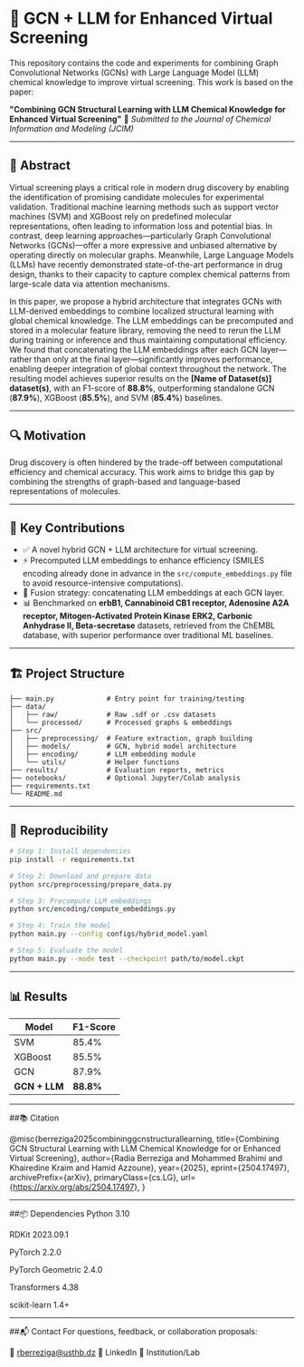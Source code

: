 # 🧠 GCN + LLM for Enhanced Virtual Screening

This repository contains the code and experiments for combining Graph Convolutional Networks (GCNs) with Large Language Model (LLM) chemical knowledge to improve virtual screening. This work is based on the paper:

**"Combining GCN Structural Learning with LLM Chemical Knowledge for Enhanced Virtual Screening"**
📝 *Submitted to the Journal of Chemical Information and Modeling (JCIM)*

---

## 📘 Abstract

Virtual screening plays a critical role in modern drug discovery by enabling the identification of promising candidate molecules for experimental validation. Traditional machine learning methods such as support vector machines (SVM) and XGBoost rely on predefined molecular representations, often leading to information loss and potential bias. In contrast, deep learning approaches—particularly Graph Convolutional Networks (GCNs)—offer a more expressive and unbiased alternative by operating directly on molecular graphs. Meanwhile, Large Language Models (LLMs) have recently demonstrated state-of-the-art performance in drug design, thanks to their capacity to capture complex chemical patterns from large-scale data via attention mechanisms.

In this paper, we propose a hybrid architecture that integrates GCNs with LLM-derived embeddings to combine localized structural learning with global chemical knowledge. The LLM embeddings can be precomputed and stored in a molecular feature library, removing the need to rerun the LLM during training or inference and thus maintaining computational efficiency. We found that concatenating the LLM embeddings after each GCN layer—rather than only at the final layer—significantly improves performance, enabling deeper integration of global context throughout the network. The resulting model achieves superior results on the **[Name of Dataset(s)] dataset(s)**, with an F1-score of **88.8%**, outperforming standalone GCN (**87.9%**), XGBoost (**85.5%**), and SVM (**85.4%**) baselines.

---

## 🔍 Motivation

Drug discovery is often hindered by the trade-off between computational efficiency and chemical accuracy. This work aims to bridge this gap by combining the strengths of graph-based and language-based representations of molecules.

---

## 🚀 Key Contributions

- ✅ A novel hybrid GCN + LLM architecture for virtual screening.
- ⚡  Precomputed LLM embeddings to enhance efficiency (SMILES encoding already done in advance in the `src/compute_embeddings.py` file to avoid resource-intensive computations).
- 🔗 Fusion strategy: concatenating LLM embeddings at each GCN layer.
- 📊 Benchmarked on **erbB1, Cannabinoid CB1 receptor, Adenosine A2A receptor, Mitogen-Activated Protein Kinase ERK2, Carbonic Anhydrase II, Beta-secretase** datasets, retrieved from the ChEMBL database, with superior performance over traditional ML baselines.


---

## 🏗️ Project Structure

```.
├── main.py             # Entry point for training/testing
├── data/
│   ├── raw/            # Raw .sdf or .csv datasets
│   └── processed/      # Processed graphs & embeddings
├── src/
│   ├── preprocessing/  # Feature extraction, graph building
│   ├── models/         # GCN, hybrid model architecture
│   ├── encoding/       # LLM embedding module
│   └── utils/          # Helper functions
├── results/            # Evaluation reports, metrics
├── notebooks/          # Optional Jupyter/Colab analysis
├── requirements.txt
└── README.md
```


---

## 🧪 Reproducibility

```bash
# Step 1: Install dependencies
pip install -r requirements.txt

# Step 2: Download and prepare data
python src/preprocessing/prepare_data.py

# Step 3: Precompute LLM embeddings
python src/encoding/compute_embeddings.py

# Step 4: Train the model
python main.py --config configs/hybrid_model.yaml

# Step 5: Evaluate the model
python main.py --mode test --checkpoint path/to/model.ckpt

```
---

## 📊 Results

| Model       | F1-Score |
|-------------|----------|
| SVM         | 85.4%    |
| XGBoost     | 85.5%    |
| GCN         | 87.9%    |
|**GCN + LLM**  | **88.8%** |


---

##📚 Citation

@misc{berreziga2025combininggcnstructurallearning,
      title={Combining GCN Structural Learning with LLM Chemical Knowledge for or Enhanced Virtual Screening}, 
      author={Radia Berreziga and Mohammed Brahimi and Khairedine Kraim and Hamid Azzoune},
      year={2025},
      eprint={2504.17497},
      archivePrefix={arXiv},
      primaryClass={cs.LG},
      url={https://arxiv.org/abs/2504.17497}, 
}


---


##📦 Dependencies
Python 3.10

RDKit 2023.09.1

PyTorch 2.2.0

PyTorch Geometric 2.4.0

Transformers 4.38

scikit-learn 1.4+



---


##📬 Contact
For questions, feedback, or collaboration proposals:

📧 rberreziga@usthb.dz
🔗 LinkedIn
📂 Institution/Lab